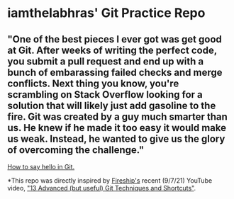 # iamthelabhras' Git Practice Repo

## "One of the best pieces I ever got was get good at Git.  After weeks of writing the perfect code, you submit a pull request and end up with a bunch of embarassing failed checks and merge conflicts.  Next thing you know, you're scrambling on Stack Overflow looking for a solution that will likely just add gasoline to the fire.  Git was created by a guy much smarter than us.  He knew if he made it too easy it would make us weak.  Instead, he wanted to give us the glory of overcoming the challenge."

[How to say hello in Git.](./images/git_hello.png)

*This repo was directly inspired by [Fireship's](https://www.youtube.com/channel/UCsBjURrPoezykLs9EqgamOA) recent (9/7/21) YouTube video, ["13 Advanced (but useful) Git Techniques and Shortcuts"](https://www.youtube.com/watch?v=ecK3EnyGD8o).


